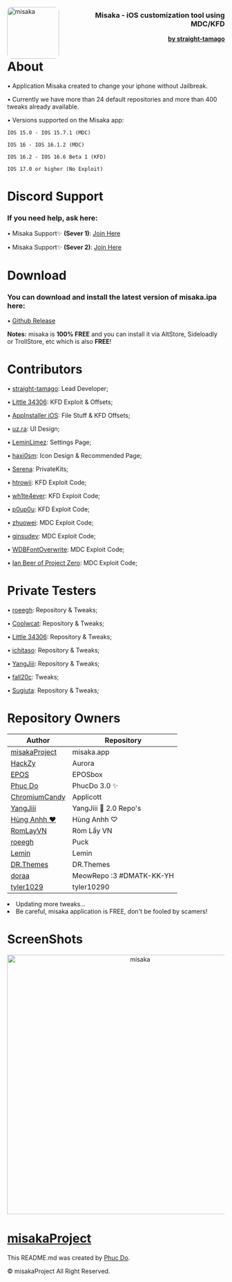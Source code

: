 <p align="left">
  <img align="left" height="120" src="https://cdn.discordapp.com/attachments/1157757093097521162/1181224754993184848/App_Store-removebg-preview.png" alt="misaka" style="float: left; border-radius: 10px;"/>
</p>
<h3 align="right">Misaka - iOS customization tool using MDC/KFD</h3> 
<div class="clear"></div>

<p  align="right" >
  <strong><a href="https://bento.me/straight-tamago">by straight-tamago</a></strong>
</p>
<div class="clear"></div>

#
About
======

• Application Misaka created to change your iphone without Jailbreak.

• Currently we have more than 24 default repositories and more than 400 tweaks already available.

• Versions supported on the Misaka app:

    IOS 15.0 - IOS 15.7.1 (MDC)

    IOS 16 - IOS 16.1.2 (MDC)

    IOS 16.2 - IOS 16.6 Beta 1 (KFD)

    IOS 17.0 or higher (No Exploit)

Discord Support
=======
<h3>If you need help, ask here:</h3>

• Misaka Support✨ **(Sever 1)**: [Join Here](https://discord.gg/KSExeZVAGX)

• Misaka Support✨ **(Sever 2)**: [Join Here](https://discord.gg/mVrPxY3X6W)

Download
======
<h3>You can download and install the latest version of misaka.ipa here: </h3>

• [Github Release](https://github.com/straight-tamago/misaka/releases/latest)

**Notes:** misaka is **100% FREE** and you can install it via AltStore, Sideloadly or TrollStore, etc which is also **FREE**!

Contributors
======
• [straight-tamago](https://twitter.com/straight_tamago): Lead Developer;

• [Little 34306](https://twitter.com/Little_34306): KFD Exploit & Offsets;

• [AppInstaller iOS](https://twitter.com/AppInstalleriOS): File Stuff & KFD Offsets;

• [uz.ra](https://twitter.com/ChromiumCandy): UI Design;

• [LeminLimez](https://twitter.com/LeminLimez): Settings Page;

• [haxi0sm](https://twitter.com/haxi0sm): Icon Design & Recommended Page;

• [Serena](https://twitter.com/CoreSerena): PrivateKits;

• [htrowii](https://twitter.com/htrowii): KFD Exploit Code;

• [wh1te4ever](https://twitter.com/wh1te4ever): KFD Exploit Code;

• [p0up0u](https://twitter.com/_p0up0u_): KFD Exploit Code;

• [zhuowei](https://twitter.com/zhuowei): MDC Exploit Code;

• [ginsudev](https://twitter.com/ginsudev): MDC Exploit Code;

• [WDBFontOverwrite](https://github.com/ginsudev/CVE-2022-46689): MDC Exploit Code;

• [Ian Beer of Project Zero](https://twitter.com/i41nbeer): MDC Exploit Code;

Private Testers
=====

• [roeegh](https://twitter.com/roeegh): Repository & Tweaks;

• [Coolwcat](https://twitter.com/coolwcat): Repository & Tweaks;

• [Little 34306](https://twitter.com/Little_34306): Repository & Tweaks;

• [ichitaso](https://twitter.com/ichitaso): Repository & Tweaks;

• [YangJiii](https://twitter.com/duongduong0908): Repository & Tweaks;

• [fall20c](https://twitter.com/fall20c): Tweaks;

• [Sugiuta](https://twitter.com/sugiuta): Repository & Tweaks;

Repository Owners
======
| Author | Repository |
| --- | --- |
| [misakaProject](https://discord.gg/KSExeZVAGX) | misaka.app |
| [HackZy](https://twitter.com/hackzy01) | Aurora |
| [EPOS](https://twitter.com/RealEPOS) | EPOSbox |
| [Phuc Do](https://twitter.com/dobabaophuc) | PhucDo 3.0 ✨ |
| [ChromiumCandy](https://twitter.com/ChromiumCandy) | Applicott |
| [YangJiii](https://twitter.com/duongduong0908) | YangJiii 🍉 2.0 Repo's |
| [Hùng Anhh ❤️](https://www.facebook.com/profile.php?id=100013250296791&mibextid=LQQJ4d) | Hùng Anhh ♡ |
| [RomLayVN](https://t.me/romlayvn) | Ròm Lầy VN |
| [roeegh](https://twitter.com/roeegh) | Puck |
| [Lemin](https://github.com/leminlimez) | Lemin |
| [DR.Themes](https://x.com/UAE_AD1001) | DR.Themes |
| [doraa](https://twitter.com/d0ra727) | MeowRepo :3 #DMATK-KK-YH |
| [tyler1029](https://discord.gg/bbJAqj7np5) | tyler10290 |


 <li>Updating more tweaks...</li>
 <li>Be careful, misaka application is FREE, don't be fooled by scamers!</li>

ScreenShots
==========

<p align="center">
  <img src="https://media.discordapp.net/attachments/1157757093097521162/1181245992822128640/out.png" alt="misaka" width="MISAKA" height="600"/>
</p>

[misakaProject](https://straight-tamago.github.io/misaka/Misaka/)
=============
This README.md was created by [Phuc Do](https://twitter.com/dobabaophuc). 

© misakaProject All Right Reserved.
